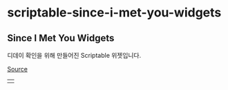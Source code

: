# scriptable-since-i-met-you-widgets

## Since I Met You Widgets

디데이 확인을 위해 만들어진 Scriptable 위젯입니다.

[Source](since-i-met-you.js)

|                     |
| ------------------- |
| ![]() |
